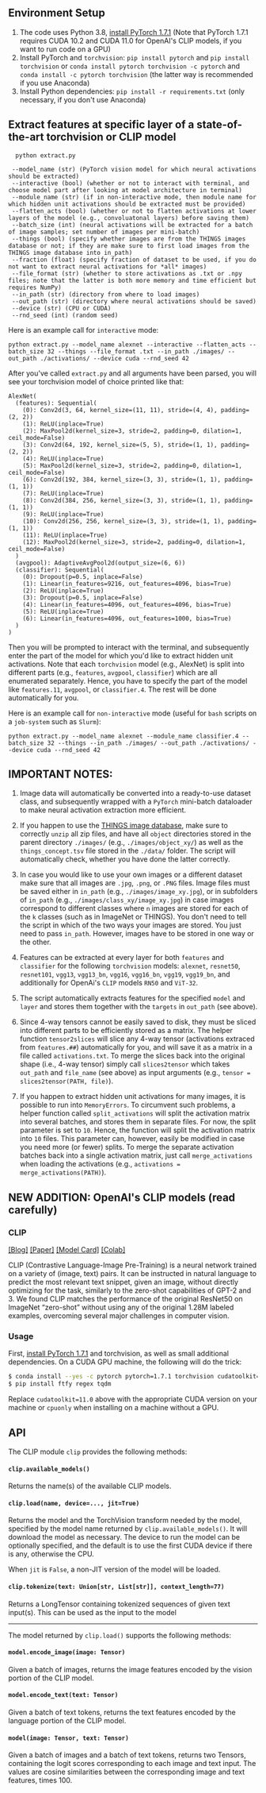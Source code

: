 ## Environment Setup

1. The code uses Python 3.8,  [install PyTorch 1.7.1](https://pytorch.org/get-started/locally/) (Note that PyTorch 1.7.1 requires CUDA 10.2 and CUDA 11.0 for OpenAI's CLIP models, if you want to run code on a GPU)
2. Install PyTorch and `torchvision`: `pip install pytorch` and `pip install torchvision` or `conda install pytorch torchvision -c pytorch` and `conda install -c pytorch torchvision` (the latter way is recommended if you use Anaconda)
3. Install Python dependencies: `pip install -r requirements.txt` (only necessary, if you don't use Anaconda)

## Extract features at specific layer of a state-of-the-art torchvision or CLIP model 

```
  python extract.py
  
 --model_name (str) (PyTorch vision model for which neural activations should be extracted)
 --interactive (bool) (whether or not to interact with terminal, and choose model part after looking at model architecture in terminal)
 --module_name (str) (if in non-interactive mode, then module name for which hidden unit activations should be extracted must be provided)
 --flatten_acts (bool) (whether or not to flatten activations at lower layers of the model (e.g., convoluatonal layers) before saving them)
 --batch_size (int) (neural activations will be extracted for a batch of image samples; set number of images per mini-batch)
 --things (bool) (specify whether images are from the THINGS images database or not; if they are make sure to first load images from the THINGS image database into in_path)
 --fraction (float) (specify fraction of dataset to be used, if you do not want to extract neural activations for *all* images)
 --file_format (str) (whether to store activations as .txt or .npy files; note that the latter is both more memory and time efficient but requires NumPy)
 --in_path (str) (directory from where to load images)
 --out_path (str) (directory where neural activations should be saved)
 --device (str) (CPU or CUDA)
 --rnd_seed (int) (random seed)
```

Here is an example call for `interactive` mode:

```
python extract.py --model_name alexnet --interactive --flatten_acts --batch_size 32 --things --file_format .txt --in_path ./images/ --out_path ./activations/ --device cuda --rnd_seed 42
```


After you've called `extract.py` and all arguments have been parsed, you will see your torchvision model of choice printed like that:

```
AlexNet(
  (features): Sequential(
    (0): Conv2d(3, 64, kernel_size=(11, 11), stride=(4, 4), padding=(2, 2))
    (1): ReLU(inplace=True)
    (2): MaxPool2d(kernel_size=3, stride=2, padding=0, dilation=1, ceil_mode=False)
    (3): Conv2d(64, 192, kernel_size=(5, 5), stride=(1, 1), padding=(2, 2))
    (4): ReLU(inplace=True)
    (5): MaxPool2d(kernel_size=3, stride=2, padding=0, dilation=1, ceil_mode=False)
    (6): Conv2d(192, 384, kernel_size=(3, 3), stride=(1, 1), padding=(1, 1))
    (7): ReLU(inplace=True)
    (8): Conv2d(384, 256, kernel_size=(3, 3), stride=(1, 1), padding=(1, 1))
    (9): ReLU(inplace=True)
    (10): Conv2d(256, 256, kernel_size=(3, 3), stride=(1, 1), padding=(1, 1))
    (11): ReLU(inplace=True)
    (12): MaxPool2d(kernel_size=3, stride=2, padding=0, dilation=1, ceil_mode=False)
  )
  (avgpool): AdaptiveAvgPool2d(output_size=(6, 6))
  (classifier): Sequential(
    (0): Dropout(p=0.5, inplace=False)
    (1): Linear(in_features=9216, out_features=4096, bias=True)
    (2): ReLU(inplace=True)
    (3): Dropout(p=0.5, inplace=False)
    (4): Linear(in_features=4096, out_features=4096, bias=True)
    (5): ReLU(inplace=True)
    (6): Linear(in_features=4096, out_features=1000, bias=True)
  )
)
```

Then you will be prompted to interact with the terminal, and subsequently enter the part of the model for which you'd like to extract hidden unit activations.
Note that each `torchvision` model (e.g., AlexNet) is split into different parts (e.g., `features`, `avgpool`, `classifier`) which are all enumerated separately.
Hence, you have to specify the part of the model like `features.11`, `avgpool`, or `classifier.4`. The rest will be done automatically for you.

Here is an example call for `non-interactive` mode (useful for `bash` scripts on a `job-system` such as `Slurm`):

```
python extract.py --model_name alexnet --module_name classifier.4 --batch_size 32 --things --in_path ./images/ --out_path ./activations/ --device cuda --rnd_seed 42
```

## IMPORTANT NOTES:

1. Image data will automatically be converted into a ready-to-use dataset class, and subsequently wrapped with a `PyTorch` mini-batch dataloader to make neural activation extraction more efficient.

2. If you happen to use the [THINGS image database](https://osf.io/jum2f/), make sure to correctly `unzip` all zip files, and have all `object` directories stored in the parent directory `./images/` (e.g., `./images/object_xy/`) as well as the `things_concept.tsv` file stored in the `./data/` folder. The script will automatically check, whether you have done the latter correctly. 

3. In case you would like to use your own images or a different dataset make sure that all images are `.jpg`, `.png`, or `.PNG` files. Image files must be saved either in `in_path` (e.g., `./images/image_xy.jpg`), or in subfolders of `in_path` (e.g., `./images/class_xy/image_xy.jpg`) in case images correspond to different classes where `n` images are stored for each of the `k` classes (such as in ImageNet or THINGS). You don't need to tell the script in which of the two ways your images are stored. You just need to pass `in_path`. However, images have to be stored in one way or the other.

4. Features can be extracted at every layer for both `features` and `classifier` for the following `torchvision` models: `alexnet`, `resnet50`, `resnet101`, `vgg13`, `vgg13_bn`, `vgg16`, `vgg16_bn`, `vgg19`, `vgg19_bn`, and additionally for OpenAi's `CLIP` models `RN50` and `ViT-32`.

5. The script automatically extracts features for the specified `model` and `layer` and stores them together with the `targets` in `out_path` (see above).

6. Since 4-way tensors cannot be easily saved to disk, they must be sliced into different parts to be efficiently stored as a matrix. The helper function `tensor2slices` will slice any 4-way tensor (activations extraced from `features.##`) automatically for you, and will save it as a matrix in a file called `activations.txt`. To merge the slices back into the original shape (i.e., 4-way tensor) simply call `slices2tensor` which takes `out_path` and `file_name` (see above) as input arguments (e.g., `tensor = slices2tensor(PATH, file)`).

7. If you happen to extract hidden unit activations for many images, it is possible to run into `MemoryErrors`. To circumvent such problems, a helper function called `split_activations` will split the activation matrix into several batches, and stores them in separate files. For now, the split parameter is set to `10`. Hence, the function will split the activation matrix into `10` files. This parameter can, however, easily be modified in case you need more (or fewer) splits. To merge the separate activation batches back into a single activation matrix, just call `merge_activations` when loading the activations (e.g., `activations = merge_activations(PATH)`). 

## NEW ADDITION: OpenAI's CLIP models (read carefully)


### CLIP

[[Blog]](https://openai.com/blog/clip/) [[Paper]](https://cdn.openai.com/papers/Learning_Transferable_Visual_Models_From_Natural_Language_Supervision.pdf) [[Model Card]](model-card.md) [[Colab]](https://colab.research.google.com/github/openai/clip/blob/master/Interacting_with_CLIP.ipynb)

CLIP (Contrastive Language-Image Pre-Training) is a neural network trained on a variety of (image, text) pairs. It can be instructed in natural language to predict the most relevant text snippet, given an image, without directly optimizing for the task, similarly to the zero-shot capabilities of GPT-2 and 3. We found CLIP matches the performance of the original ResNet50 on ImageNet “zero-shot” without using any of the original 1.28M labeled examples, overcoming several major challenges in computer vision.


### Usage

First, [install PyTorch 1.7.1](https://pytorch.org/get-started/locally/) and torchvision, as well as small additional dependencies. On a CUDA GPU machine, the following will do the trick:

```bash
$ conda install --yes -c pytorch pytorch=1.7.1 torchvision cudatoolkit=11.0
$ pip install ftfy regex tqdm
```

Replace `cudatoolkit=11.0` above with the appropriate CUDA version on your machine or `cpuonly` when installing on a machine without a GPU.


## API

The CLIP module `clip` provides the following methods:

#### `clip.available_models()`

Returns the name(s) of the available CLIP models.

#### `clip.load(name, device=..., jit=True)`

Returns the model and the TorchVision transform needed by the model, specified by the model name returned by `clip.available_models()`. It will download the model as necessary. The device to run the model can be optionally specified, and the default is to use the first CUDA device if there is any, otherwise the CPU.

When `jit` is `False`, a non-JIT version of the model will be loaded.

#### `clip.tokenize(text: Union[str, List[str]], context_length=77)`

Returns a LongTensor containing tokenized sequences of given text input(s). This can be used as the input to the model

---

The model returned by `clip.load()` supports the following methods:

#### `model.encode_image(image: Tensor)`

Given a batch of images, returns the image features encoded by the vision portion of the CLIP model.

#### `model.encode_text(text: Tensor)`

Given a batch of text tokens, returns the text features encoded by the language portion of the CLIP model.

#### `model(image: Tensor, text: Tensor)`

Given a batch of images and a batch of text tokens, returns two Tensors, containing the logit scores corresponding to each image and text input. The values are cosine similarities between the corresponding image and text features, times 100.
